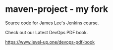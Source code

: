 # maven-project - my fork
Source code for James Lee's Jenkins course.

Check out our Latest DevOps PDF book.

https://www.level-up.one/devops-pdf-book
